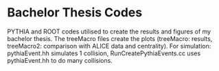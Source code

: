 # Bachelor Thesis Codes
PYTHIA and ROOT codes utilised to create the results and figures of my bachelor thesis. The treeMacro files create the plots (treeMacro: results, treeMacro2: comparison with ALICE data and centrality). For simulation: pythiaEvent.hh simulates 1 collision, RunCreatePythiaEvents.cc uses pythiaEvent.hh to do many collisions.
